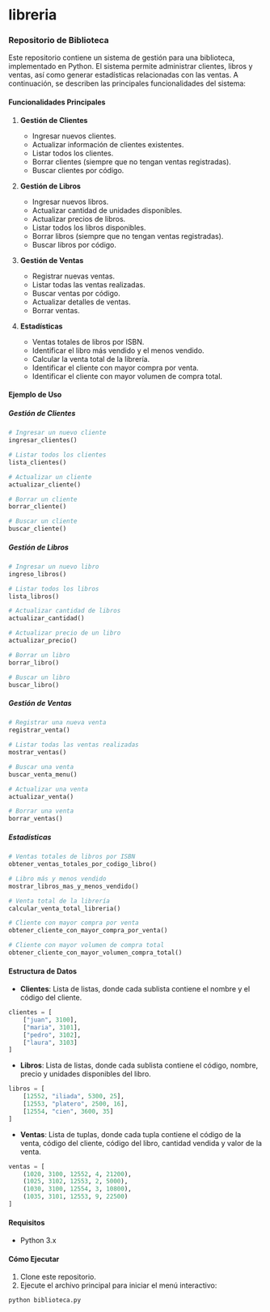 # libreria
### Repositorio de Biblioteca

Este repositorio contiene un sistema de gestión para una biblioteca, implementado en Python. El sistema permite administrar clientes, libros y ventas, así como generar estadísticas relacionadas con las ventas. A continuación, se describen las principales funcionalidades del sistema:

#### Funcionalidades Principales

1. **Gestión de Clientes**
   - Ingresar nuevos clientes.
   - Actualizar información de clientes existentes.
   - Listar todos los clientes.
   - Borrar clientes (siempre que no tengan ventas registradas).
   - Buscar clientes por código.

2. **Gestión de Libros**
   - Ingresar nuevos libros.
   - Actualizar cantidad de unidades disponibles.
   - Actualizar precios de libros.
   - Listar todos los libros disponibles.
   - Borrar libros (siempre que no tengan ventas registradas).
   - Buscar libros por código.

3. **Gestión de Ventas**
   - Registrar nuevas ventas.
   - Listar todas las ventas realizadas.
   - Buscar ventas por código.
   - Actualizar detalles de ventas.
   - Borrar ventas.

4. **Estadísticas**
   - Ventas totales de libros por ISBN.
   - Identificar el libro más vendido y el menos vendido.
   - Calcular la venta total de la librería.
   - Identificar el cliente con mayor compra por venta.
   - Identificar el cliente con mayor volumen de compra total.

#### Ejemplo de Uso

##### Gestión de Clientes
```python
# Ingresar un nuevo cliente
ingresar_clientes()

# Listar todos los clientes
lista_clientes()

# Actualizar un cliente
actualizar_cliente()

# Borrar un cliente
borrar_cliente()

# Buscar un cliente
buscar_cliente()
```

##### Gestión de Libros
```python
# Ingresar un nuevo libro
ingreso_libros()

# Listar todos los libros
lista_libros()

# Actualizar cantidad de libros
actualizar_cantidad()

# Actualizar precio de un libro
actualizar_precio()

# Borrar un libro
borrar_libro()

# Buscar un libro
buscar_libro()
```

##### Gestión de Ventas
```python
# Registrar una nueva venta
registrar_venta()

# Listar todas las ventas realizadas
mostrar_ventas()

# Buscar una venta
buscar_venta_menu()

# Actualizar una venta
actualizar_venta()

# Borrar una venta
borrar_ventas()
```

##### Estadísticas
```python
# Ventas totales de libros por ISBN
obtener_ventas_totales_por_codigo_libro()

# Libro más y menos vendido
mostrar_libros_mas_y_menos_vendido()

# Venta total de la librería
calcular_venta_total_libreria()

# Cliente con mayor compra por venta
obtener_cliente_con_mayor_compra_por_venta()

# Cliente con mayor volumen de compra total
obtener_cliente_con_mayor_volumen_compra_total()
```

#### Estructura de Datos

- **Clientes**: Lista de listas, donde cada sublista contiene el nombre y el código del cliente.
```python
clientes = [
    ["juan", 3100],
    ["maria", 3101],
    ["pedro", 3102],
    ["laura", 3103]
]
```

- **Libros**: Lista de listas, donde cada sublista contiene el código, nombre, precio y unidades disponibles del libro.
```python
libros = [
    [12552, "iliada", 5300, 25],
    [12553, "platero", 2500, 16],
    [12554, "cien", 3600, 35]
]
```

- **Ventas**: Lista de tuplas, donde cada tupla contiene el código de la venta, código del cliente, código del libro, cantidad vendida y valor de la venta.
```python
ventas = [
    (1020, 3100, 12552, 4, 21200),
    (1025, 3102, 12553, 2, 5000),
    (1030, 3100, 12554, 3, 10800),
    (1035, 3101, 12553, 9, 22500)
]
```

#### Requisitos
- Python 3.x

#### Cómo Ejecutar
1. Clone este repositorio.
2. Ejecute el archivo principal para iniciar el menú interactivo:
```sh
python biblioteca.py
```

